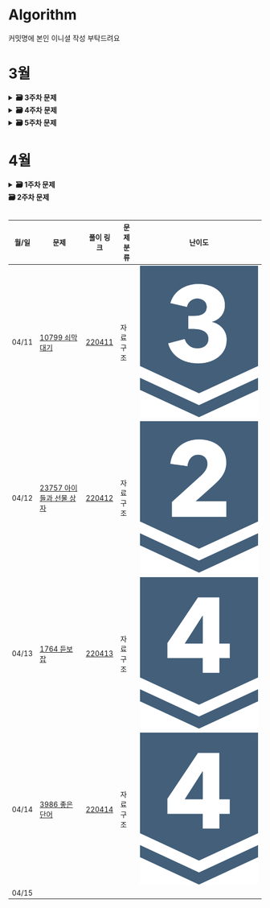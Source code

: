 # Algorithm
커밋명에 본인 이니셜 작성 부탁드려요
# 3월

<details>
  <summary>
    <STRONG>
     🗃 3주차 문제
    </STRONG>
  </summary>
     <br/>
 <div markdown="1">
    
| 월/일 | 문제                           | 풀이 링크 | 문제 분류 | 난이도 |
| ----------- | ---------------------- | ---------------------- | ------------------------------------| ---- |
| 03/14      | [1439_뒤집기](https://www.acmicpc.net/problem/1439) | [220314](https://github.com/bong8230/Algorithm/tree/main/220314)| 그리디 |<img src="https://github.com/Douzone3Team/Algorism/blob/main/img/6.svg">|
| 03/15      | [1026_보물](https://www.acmicpc.net/problem/1026)       | [220315](https://github.com/bong8230/Algorithm/tree/main/220315)| 그리디 |<img src="https://github.com/Douzone3Team/Algorism/blob/main/img/7.svg">|
| 03/16      | [2810_컵홀더](https://www.acmicpc.net/problem/2810)       | [220316](https://github.com/bong8230/Algorithm/tree/main/220316)| 그리디 |<img src="https://github.com/Douzone3Team/Algorism/blob/main/img/5.svg">|
| 03/17      | [2217_로프](https://www.acmicpc.net/problem/2217)       | [220317](https://github.com/bong8230/Algorithm/tree/main/220317)| 그리디 |<img src="https://github.com/Douzone3Team/Algorism/blob/main/img/6.svg">|
| 03/18      | [1789_수들의합](https://www.acmicpc.net/problem/1789)| [220318](https://github.com/bong8230/Algorithm/tree/main/220318)| 그리디 |<img src="https://github.com/Douzone3Team/Algorism/blob/main/img/6.svg">|
 </div>
</details>
  
<details>
  <summary>
    <STRONG>
     🗃 4주차 문제
    </STRONG>
  </summary>
     <br/>
 <div markdown="1">
    
| 월/일 | 문제                           | 풀이 링크 | 문제 분류 | 난이도 |
| ----------- | ---------------------- | ---------------------- | ------------------------------------| ---- |
| 03/21      |[1260_DFS와 BFS](https://www.acmicpc.net/problem/1260) | [220321](https://github.com/bong8230/Algorithm/tree/main/220321) | 그래프 탐색 | <img src="https://github.com/Douzone3Team/Algorism/blob/main/img/9.svg"> |
| 03/22      |[2606_바이러스](https://www.acmicpc.net/problem/2606) | [220322](https://github.com/bong8230/Algorithm/tree/main/220322) | 그래프탐색 | <img src="https://github.com/Douzone3Team/Algorism/blob/main/img/8.svg"> |
| 03/23      |[1427_소트인사이드](https://www.acmicpc.net/problem/1427) | [220323](https://github.com/bong8230/Algorithm/tree/main/220323) | 정렬 | <img src="https://github.com/Douzone3Team/Algorism/blob/main/img/6.svg"> |
| 03/24      |[2776_암기왕](https://www.acmicpc.net/problem/2776) | [220324](https://github.com/bong8230/Algorithm/tree/main/220324) | 이분 탐색 | <img src="https://github.com/Douzone3Team/Algorism/blob/main/img/7.svg"> |
| 03/25      |[1654 랜선 자르기](https://www.acmicpc.net/problem/1654) | [220325](https://github.com/bong8230/Algorithm/tree/main/220325) | 이분 탐색 | <img src="https://github.com/Douzone3Team/Algorism/blob/main/img/8.svg"> |
 </div>
</details>
   
 <details>
  <summary>
    <STRONG>
     🗃 5주차 문제
    </STRONG>
  </summary>
     <br/> 
  <div markdown="1">
    
| 월/일 | 문제                           | 풀이 링크 | 문제 분류 | 난이도 |
| ----------- | ---------------------- | ---------------------- | ------------------------------------| ---- |
| 03/28      |[2178 미로탐색](https://www.acmicpc.net/problem/2178) | [220328](https://github.com/Douzone3Team/Algorism/tree/main/220328) | 그래프 탐색 | <img src="https://github.com/Douzone3Team/Algorism/blob/main/img/10.svg">|
| 03/29      |[4963 섬의 개수](https://www.acmicpc.net/problem/4963) | [220329](https://github.com/Douzone3Team/Algorism/tree/main/220329) | 그래프 탐색 | <img src="https://github.com/Douzone3Team/Algorism/blob/main/img/9.svg">|
| 03/30      |[14716 현수막](https://www.acmicpc.net/problem/14716)| [220330](https://github.com/Douzone3Team/Algorism/tree/main/220330)| 그래프 탐색 | <img src="https://github.com/Douzone3Team/Algorism/blob/main/img/10.svg">|
| 03/31      |[2667 단지번호붙이기](https://www.acmicpc.net/problem/2667)|[220331](https://github.com/Douzone3Team/Algorism/tree/main/220331)| 그래프 탐색 | <img src="https://github.com/Douzone3Team/Algorism/blob/main/img/10.svg" > |
| 04/01      |[7569 토마토](https://www.acmicpc.net/problem/7569)|[220401](https://github.com/Douzone3Team/Algorism/tree/main/220401)| 그래프 탐색 | <img src="https://github.com/Douzone3Team/Algorism/blob/main/img/11.svg">|
 </div>
</details>

# 4월
 <details>
  <summary>
    <STRONG>
     🗃 1주차 문제
    </STRONG>
  </summary>
     <br/> 
  <div markdown="1">
    
| 월/일 | 문제                           | 풀이 링크 | 문제 분류 | 난이도 |
| ----------- | ---------------------- | ---------------------- | ------------------------------------| ---- |
| 04/04     |[7568 덩치](https://www.acmicpc.net/problem/7568)|[220404](https://github.com/Douzone3Team/Algorism/tree/main/220404)|브루트포스|<img src="https://github.com/Douzone3Team/Algorism/blob/main/img/6.svg">|
| 04/05      |[10819 차이를 최대로](https://www.acmicpc.net/problem/10819)|[220405](https://github.com/Douzone3Team/Algorism/tree/main/220405)|브루트포스|<img src="https://github.com/Douzone3Team/Algorism/blob/main/img/9.svg">|
| 04/06      |[1120 문자열](https://www.acmicpc.net/problem/1120)|[220406](https://github.com/Douzone3Team/Algorism/tree/main/220406)|브루트포스| <img src="https://github.com/Douzone3Team/Algorism/blob/main/img/7.svg">|
| 04/07      |[4673 셀프넘버](https://www.acmicpc.net/problem/4673)|[220407](https://github.com/Douzone3Team/Algorism/tree/main/220407)|브루트포스| <img src="https://github.com/Douzone3Team/Algorism/blob/main/img/6.svg" > |
| 04/08      |[21278 호석이 두마리 치킨](https://www.acmicpc.net/problem/21278)|[220408](https://github.com/Douzone3Team/Algorism/tree/main/220408)|브루트포스| <img src="https://github.com/Douzone3Team/Algorism/blob/main/img/11.svg">|
 </div>
</details>


  <summary>
    <STRONG>
     🗃 2주차 문제
    </STRONG>
  </summary>
     <br/> 
  <div markdown="1">
    
| 월/일 | 문제                           | 풀이 링크 | 문제 분류 | 난이도 |
| ----------- | ---------------------- | ---------------------- | ------------------------------------| ---- |
| 04/11     |[10799 쇠막대기](https://www.acmicpc.net/problem/10799)|[220411](https://github.com/Douzone3Team/Algorism/tree/main/220411)|자료구조|<img src="https://github.com/Douzone3Team/Algorism/blob/main/img/8.svg">|
| 04/12      |[23757 아이들과 선물 상자](https://www.acmicpc.net/problem/23757)|[220412](https://github.com/Douzone3Team/Algorism/tree/main/220412)|자료구조|<img src="https://github.com/Douzone3Team/Algorism/blob/main/img/9.svg">|
| 04/13      |[1764 듣보잡](https://www.acmicpc.net/problem/1764)|[220413](https://github.com/Douzone3Team/Algorism/tree/main/220413)|자료구조|<img src="https://github.com/Douzone3Team/Algorism/blob/main/img/7.svg">|
| 04/14      |[3986 좋은단어](https://www.acmicpc.net/problem/3986)|[220414](https://github.com/Douzone3Team/Algorism/tree/main/220414)|자료구조|<img src="https://github.com/Douzone3Team/Algorism/blob/main/img/7.svg">|
| 04/15      |||||
 </div>


 

